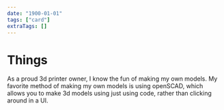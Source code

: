 ```yaml
---
date: "1900-01-01"
tags: ["card"]
extraTags: []
---
```

# Things

As a proud 3d printer owner, I know the fun of making my own models. My favorite
method of making my own models is using openSCAD, which allows you to make 3d
models using just using code, rather than clicking around in a UI.
